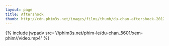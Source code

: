 ```yaml
---
layout: page
title: Aftershock
thumb: http://cdn.phim3s.net/images/films/thumb/du-chan-aftershock-2012.jpg
---
```

{% include jwpadv src='//phim3s.net/phim-le/du-chan_5601/xem-phim//video.mp4' %}